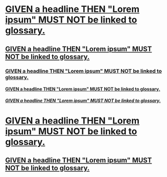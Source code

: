 # [GIVEN a headline THEN "Lorem ipsum" MUST NOT be linked to glossary.][1]

## [GIVEN a headline THEN "Lorem ipsum" MUST NOT be linked to glossary.][2]

### [GIVEN a headline THEN "Lorem ipsum" MUST NOT be linked to glossary.][3]

#### [GIVEN a headline THEN "Lorem ipsum" MUST NOT be linked to glossary.][4]

##### [GIVEN a headline THEN "Lorem ipsum" MUST NOT be linked to glossary.][5]

# [GIVEN a headline THEN "Lorem ipsum" MUST NOT be linked to glossary.][6]

## [GIVEN a headline THEN "Lorem ipsum" MUST NOT be linked to glossary.][7]

[1]: #given-a-headline-then-lorem-ipsum-must-not-be-linked-to-glossary

[2]: #given-a-headline-then-lorem-ipsum-must-not-be-linked-to-glossary-1

[3]: #given-a-headline-then-lorem-ipsum-must-not-be-linked-to-glossary-2

[4]: #given-a-headline-then-lorem-ipsum-must-not-be-linked-to-glossary-3

[5]: #given-a-headline-then-lorem-ipsum-must-not-be-linked-to-glossary-4

[6]: #given-a-headline-then-lorem-ipsum-must-not-be-linked-to-glossary-5

[7]: #given-a-headline-then-lorem-ipsum-must-not-be-linked-to-glossary-6
